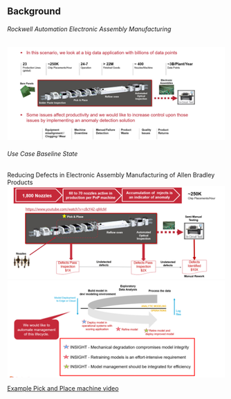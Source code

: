 ## Background
###### Rockwell Automation Electronic Assembly Manufacturing
![EAM](Images/Background_EAM.PNG)
###### Use Case Baseline State
Reducing Defects in Electronic Assembly Manufacturing of Allen Bradley Products
![Baseline](Images/Background_Baseline.PNG)
![Baseline](Images/Lifecycle_Management.PNG)

[Example Pick and Place machine video](https://www.youtube.com/watch?v=c8cY42-qMcM) 